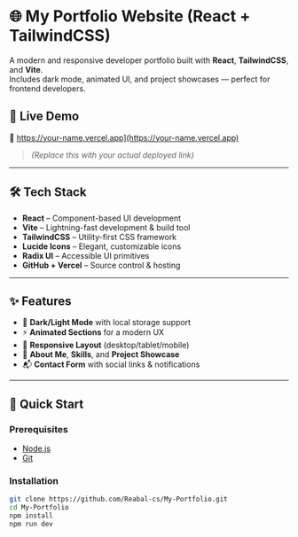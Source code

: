 # 🌐 My Portfolio Website (React + TailwindCSS)

A modern and responsive developer portfolio built with **React**, **TailwindCSS**, and **Vite**.  
Includes dark mode, animated UI, and project showcases — perfect for frontend developers.

## 🚀 Live Demo

🔗 [https://your-name.vercel.app](https://your-name.vercel.app)  ](https://my-portfolio-sage-sigma-13.vercel.app/)
> *(Replace this with your actual deployed link)*

---

## 🛠 Tech Stack

- **React** – Component-based UI development  
- **Vite** – Lightning-fast development & build tool  
- **TailwindCSS** – Utility-first CSS framework  
- **Lucide Icons** – Elegant, customizable icons  
- **Radix UI** – Accessible UI primitives  
- **GitHub + Vercel** – Source control & hosting

---

## ✨ Features

- 🌙 **Dark/Light Mode** with local storage support  
- ⚡ **Animated Sections** for a modern UX  
- 📱 **Responsive Layout** (desktop/tablet/mobile)  
- 🧠 **About Me**, **Skills**, and **Project Showcase**  
- 📬 **Contact Form** with social links & notifications  

---

## 🚀 Quick Start

### Prerequisites

- [Node.js](https://nodejs.org/)
- [Git](https://git-scm.com/)

### Installation

```bash
git clone https://github.com/Reabal-cs/My-Portfolio.git
cd My-Portfolio
npm install
npm run dev
